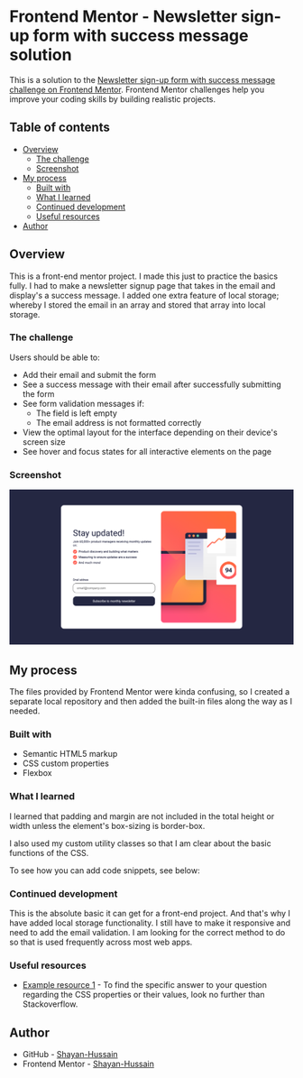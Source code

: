 # Frontend Mentor - Newsletter sign-up form with success message solution

This is a solution to the [Newsletter sign-up form with success message challenge on Frontend Mentor](https://www.frontendmentor.io/challenges/newsletter-signup-form-with-success-message-3FC1AZbNrv). Frontend Mentor challenges help you improve your coding skills by building realistic projects. 

## Table of contents

- [Overview](#overview)
  - [The challenge](#the-challenge)
  - [Screenshot](#screenshot)
- [My process](#my-process)
  - [Built with](#built-with)
  - [What I learned](#what-i-learned)
  - [Continued development](#continued-development)
  - [Useful resources](#useful-resources)
- [Author](#author)


## Overview

This is a front-end mentor project. I made this just to practice the basics fully. I had to make a newsletter signup page that takes in the email and display's a success message. I added one extra feature of local storage; whereby I stored the email in an array and stored that array into local storage. 

### The challenge

Users should be able to:

- Add their email and submit the form
- See a success message with their email after successfully submitting the form
- See form validation messages if:
  - The field is left empty
  - The email address is not formatted correctly
- View the optimal layout for the interface depending on their device's screen size
- See hover and focus states for all interactive elements on the page

### Screenshot

![](/Screenshot%20.png)

## My process

The files provided by Frontend Mentor were kinda confusing, so I created a separate local repository and then added the built-in files along the way as I needed.

### Built with

- Semantic HTML5 markup
- CSS custom properties
- Flexbox

### What I learned

I learned that padding and margin are not included in the total height or width unless the element's box-sizing is border-box.

I also used my custom utility classes so that I am clear about the basic functions of the CSS.

To see how you can add code snippets, see below:

### Continued development

This is the absolute basic it can get for a front-end project. And that's why I have added local storage functionality. I still have to make it responsive and need to add the email validation. I am looking for the correct method to do so that is used frequently across most web apps.

### Useful resources

- [Example resource 1](https://stackoverflow.com/) - To find the specific answer to your question regarding the CSS properties or their values, look no further than Stackoverflow. 

## Author

- GitHub - [Shayan-Hussain](https://github.com/Shayan-Hussain)
- Frontend Mentor - [Shayan-Hussain](https://www.frontendmentor.io/profile/Shayan-Hussain)

